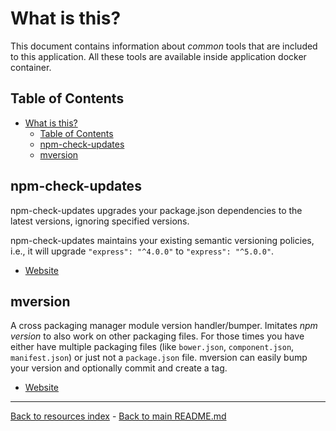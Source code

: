 # What is this?

This document contains information about _common_ tools that are included to
this application. All these tools are available inside application docker
container.

## Table of Contents

* [What is this?](#what-is-this)
  * [Table of Contents](#table-of-contents)
  * [npm-check-updates](#npm-check-updates)
  * [mversion](#mversion)

## npm-check-updates

npm-check-updates upgrades your package.json dependencies to the latest
versions, ignoring specified versions.

npm-check-updates maintains your existing semantic versioning policies, i.e.,
it will upgrade `"express": "^4.0.0"` to `"express": "^5.0.0"`.

* [Website](https://github.com/tjunnone/npm-check-updates)

## mversion

A cross packaging manager module version handler/bumper. Imitates _npm version_
to also work on other packaging files. For those times you have either have
multiple packaging files (like `bower.json`, `component.json`, `manifest.json`)
or just not a `package.json` file. mversion can easily bump your version and
optionally commit and create a tag.

* [Website](https://github.com/mikaelbr/mversion)

---

[Back to resources index](README.md) - [Back to main README.md](../README.md)
